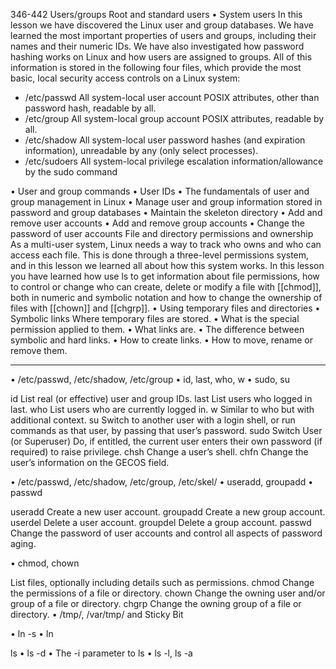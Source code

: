 346-442
Users/groups
	Root and standard users
	• System users
		In this lesson we have discovered the Linux user and group databases. We have learned the most important properties of users and groups, including their names and their numeric IDs. We have	also investigated how password hashing works on Linux and how users are assigned to groups.
All of this information is stored in the following four files, which provide the most basic, local security access controls on a Linux system:
-  /etc/passwd
	All system-local user account POSIX attributes, other than password hash, readable by all.
-	/etc/group
	All system-local group account POSIX attributes, readable by all.
- /etc/shadow
	All system-local user password hashes (and expiration information), unreadable by any (only select processes).
- /etc/sudoers
	All system-local privilege escalation information/allowance by the sudo command
	
• User and group commands
• User IDs
• The fundamentals of user and group management in Linux
• Manage user and group information stored in password and group databases
• Maintain the skeleton directory
• Add and remove user accounts
• Add and remove group accounts
• Change the password of user accounts
 File and directory permissions and ownership
 As a multi-user system, Linux needs a way to track who owns and who can access each file. This is done through a three-level permissions system, and in this lesson we learned all about how this system works.
	In this lesson you have learned how use ls to get information about file permissions, how to control or change who can create, delete or modify a file with [[chmod]], both in numeric and symbolic notation and how to change the ownership of files with [[chown]] and [[chgrp]].
• Using temporary files and directories
• Symbolic links
Where temporary files are stored.
• What is the special permission applied to them.
• What links are.
	• The difference between symbolic and hard links.
	• How to create links.
	• How to move, rename or remove them.

---------------------
• /etc/passwd, /etc/shadow, /etc/group
• id, last, who, w
• sudo, su

id
List real (or effective) user and group IDs.
last
List users who logged in last.
who
List users who are currently logged in.
w
Similar to who but with additional context.
su
Switch to another user with a login shell, or run commands as that user, by passing that user’s
password.
sudo
Switch User (or Superuser) Do, if entitled, the current user enters their own password (if
required) to raise privilege.
chsh
Change a user’s shell.
chfn
Change the user’s information on the GECOS field.

• /etc/passwd, /etc/shadow, /etc/group, /etc/skel/
• useradd, groupadd
• passwd

useradd
Create a new user account.
groupadd
Create a new group account.
userdel
Delete a user account.
groupdel
Delete a group account.
passwd
Change the password of user accounts and control all aspects of password aging.

• chmod, chown

List files, optionally including details such as permissions.
chmod
Change the permissions of a file or directory.
chown
Change the owning user and/or group of a file or directory.
chgrp
Change the owning group of a file or directory.
• /tmp/, /var/tmp/ and Sticky Bit

• ln -s
• ln

ls
• ls -d
• The -i parameter to ls
• ls -l, ls -a